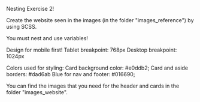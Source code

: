Nesting Exercise 2!

Create the website seen in the images (in the folder "images_reference") by using SCSS. 

You must nest and use variables! 

Design for mobile first! 
Tablet breakpoint: 768px
Desktop breakpoint: 1024px

Colors used for styling: 
Card background color: #e0ddb2;
Card and aside borders: #dad6ab
Blue for nav and footer: #016690;

You can find the images that you need for the header and cards in the folder "images_website".